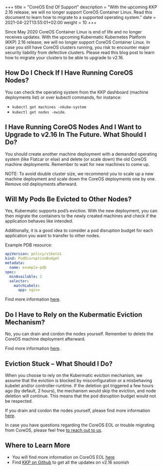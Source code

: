 +++
title = "CoreOS End Of Support"
description = "With the upcoming KKP 2.16 release, we will no longer support CoreOS Container Linux. Read this document to learn how to migrate to a supported operating system."
date =  2021-04-22T13:55:01+02:00
weight = 10
+++

Since May 2020 CoreOS Container Linux is end of life and no longer receives updates.
With the upcoming Kubermatic Kubernetes Platform (KKP) 2.16 release, we will no longer support CoreOS Container Linux.
In case you still have CoreOS clusters running, you risk to encounter major security liability from defective clusters.
Please read this blog post to learn how to migrate your clusters to be able to upgrade to v2.16.

## How Do I Check If I Have Running CoreOS Nodes?

You can check the operating system from the KKP dashboard (machine deployments list) or over kubectl commands,
for instance:
* `kubectl get machines -nkube-system`
* `kubectl get nodes -owide`.

## I Have Running CoreOS Nodes And I Want to Upgrade to v2.16 In The Future. What Should I Do?

You should create another machine deployment with a demanded operating system (like Flatcar or else) and delete (or scale down)
the old CoreOS machine deployments. Remember to wait for new machines to come up.

NOTE: To avoid double cluster size, we recommend you to scale up a new machine deployment and scale down the CoreOS deployments one by one.
Remove old deployments afterward.

## Will My Pods Be Evicted to Other Nodes?

Yes, Kubermatic supports pod’s eviction.
With the new deployment, you can then migrate the containers to the newly created machines and check if the application behaves like intended.

Additionally, it is a good idea to consider a pod disruption budget for each application you want to transfer to other nodes.

Example PDB resource:
```yaml
apiVersion: policy/v1beta1
kind: PodDisruptionBudget
metadata:
  name: example-pdb
spec:
  minAvailable: 2
  selector:
    matchLabels:
      app: nginx
```
Find more information [here](https://kubernetes.io/docs/tasks/administer-cluster/safely-drain-node/).

## Do I Have to Rely on the Kubermatic Eviction Mechanism?

No, you can drain and cordon the nodes yourself. Remember to delete the CoreOS machine deployment afterward.

Find more information [here](https://kubernetes.io/docs/tasks/administer-cluster/safely-drain-node/).

## Eviction Stuck – What Should I Do?

When you choose to rely on the Kubermatic eviction mechanism, we assume that the eviction is blocked by misconfiguration
or a misbehaving kubelet and/or controller-runtime. If the deletion got triggered a few hours ago (by default, 2 hours),
the mechanism would skip the eviction, and node deletion will continue.
This means that the pod disruption budget would not be respected.

If you drain and cordon the nodes yourself, please find more information [here](https://kubernetes.io/docs/tasks/administer-cluster/safely-drain-node/#stuck-evictions).

In case you have questions regarding the CoreOS EOL or trouble migrating from CoreOS,
please feel free [to reach out to us](https://www.kubermatic.com/company/community/#discussions).

## Where to Learn More

* You will find more information on CoreOS EOL [here](https://coreos.com/os/eol/)
* Find [KKP on Github](https://github.com/kubermatic/kubermatic) to get all the updates on v2.16 soonish
